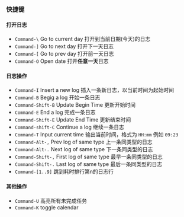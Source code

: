 ### 快捷键

#### 打开日志

- `Command-\` Go to current day 打开到当前日期(今天)的日志
- `Command-]` Go to next day 打开下一天日志
- `Command-[` Go to prev day 打开前一天日志
- `Command-O` Open date 打开**任意一天**日志


#### 日志操作

- `Command-I` Insert a new log 插入一条新日志，以当前时间为起始时间
- `Command-B` Begig a log 开始一条日志
- `Command-Shift-B` Update Begin Time 更新开始时间
- `Command-E` End a log 完成一条日志
- `Command-Shift-E` Update End Time 更新结束时间
- `Command-shift-C` Continue a log 继续一条日志
- `Command-T` Input current time 输出当前时间，格式为 `HH:mm` 例如 `09:23`
- `Command-Alt-,` Prev log of same type 上一条同类型的日志
- `Command-Alt-.` Next log of same type 下一条同类型的日志
- `Command-Shift-,` First log of same type 最早一条同类型的日志
- `Command-Shift-.` Last log of same type 最后一条同类型的日志
- `Command-[1..9]` 跳到耗时排行第n的日志行

#### 其他操作

- `Command-U` 高亮所有未完成任务
- `Command-K` toggle calendar


